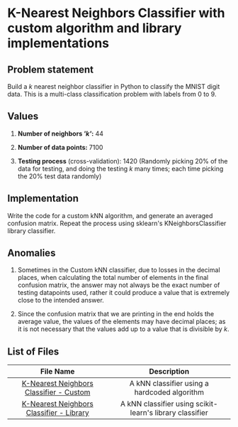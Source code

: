 # K-Nearest Neighbors Classifier with custom algorithm and library implementations

## Problem statement

Build a _k_ nearest neighbor classifier in Python to classify the MNIST digit data. This is a multi-class classification problem with labels from 0 to 9.

## Values

  1. **Number of neighbors _'k'_:** 44

  2. **Number of data points:** 7100

  3. **Testing process** (cross-validation): 1420 (Randomly picking 20% of the data for testing, and doing the testing _k_ many times; each time picking the 20% test data randomly)

## Implementation

Write the code for a custom kNN algorithm, and generate an averaged confusion matrix. Repeat the process using sklearn's KNeighborsClassifier library classifier.

## Anomalies

  1. Sometimes in the Custom kNN classifier, due to losses in the decimal places, when calculating the total number of elements in the final confusion matrix, the answer may not always be the exact number of testing datapoints used, rather it could produce a value that is extremely close to the intended answer.

  2. Since the confusion matrix that we are printing in the end holds the average value, the values of the elements may have decimal places; as it is not necessary that the values add up to a value that is divisible by _k_.

## List of Files

| File Name | Description |
| :---: | :---: |
| [K-Nearest Neighbors Classifier - Custom](https://github.com/rexgraystone/K-NearestNeighborsClassifier/blob/main/K-Nearest%20Neighbors%20Classifier%20-%20Custom.ipynb) | A kNN classifier using a hardcoded algorithm |
| [K-Nearest Neighbors Classifier - Library](https://github.com/rexgraystone/K-NearestNeighborsClassifier/blob/main/K-Nearest%20Neighbors%20Classifier%20-%20Library.ipynb) | A kNN classifier using scikit-learn's library classifier |
